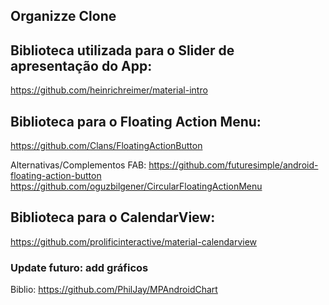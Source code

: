 ﻿## Organizze Clone


## Biblioteca utilizada para o Slider de apresentação do App:
https://github.com/heinrichreimer/material-intro

## Biblioteca para o Floating Action Menu:
https://github.com/Clans/FloatingActionButton

Alternativas/Complementos FAB: 
https://github.com/futuresimple/android-floating-action-button
https://github.com/oguzbilgener/CircularFloatingActionMenu

## Biblioteca para o CalendarView:
https://github.com/prolificinteractive/material-calendarview

### Update futuro: add gráficos

Biblio: https://github.com/PhilJay/MPAndroidChart